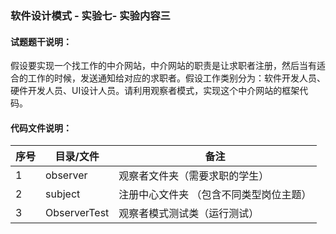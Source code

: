 ### 软件设计模式 - 实验七- 实验内容三

#### 试题题干说明：

假设要实现一个找工作的中介网站，中介网站的职责是让求职者注册，然后当有适合的工作的时候，发送通知给对应的求职者。假设工作类别分为：软件开发人员、硬件开发人员、UI设计人员。请利用观察者模式，实现这个中介网站的框架代码。

#### 代码文件说明：

| 序号 | 目录/文件 | 备注                       |
| ---- | --------- | -------------------------- |
| 1    | observer | 观察者文件夹（需要求职的学生）|
| 2    | subject   | 注册中心文件夹 （包含不同类型岗位主题）  |
| 3    | ObserverTest | 观察者模式测试类（运行测试）                   |

